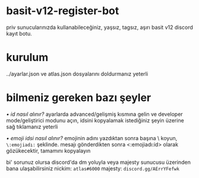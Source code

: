 # basit-v12-register-bot
 priv sunucularınızda kullanabileceğiniz, yaşsız, tagsız, aşırı basit v12 discord kayıt botu.
 
# kurulum
../ayarlar.json ve atlas.json dosyalarını doldurmanız yeterli

# bilmeniz gereken bazı şeyler
*• id nasıl alınır?*
ayarlarda advanced/gelişmiş kısmına gelin ve developer mode/geliştirici modunu açın, idsini kopyalamak istediğiniz şeyin üzerine sağ tıklamanız yeterli

*• emoji idsi nasıl alınır?*
emojinin adını yazdıktan sonra başına \ koyun, `\:emojiadı:` şeklinde. mesajı gönderdikten sonra <:emojiadı:id> olarak gözükecektir, tamamını kopyalayın


bi' sorunuz olursa discord'da dm yoluyla veya majesty sunucusu üzerinden bana ulaşabilirsiniz
nickim: `atlas#6000`
majesty: `discord.gg/AErrYFefwk`
